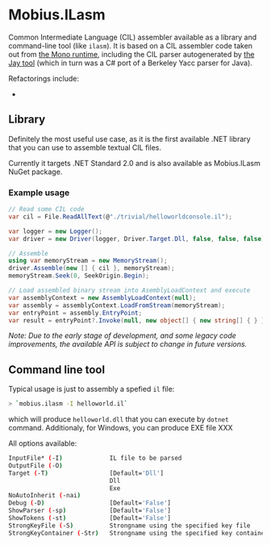 # Mobius.ILasm

Common Intermediate Language (CIL) assembler available as a library and command-line tool (like `ilasm`). It is based on a CIL assembler code taken out from [the Mono runtime](https://github.com/mono/mono), including the CIL parser autogenerated by [the Jay tool](https://github.com/mono/mono/tree/main/mcs/jay) (which in turn was a C# port of a Berkeley Yacc parser for Java).

Refactorings include:

- 

## Library

Definitely the most useful use case, as it is the first available .NET library that you can use to assemble textual CIL files.

Currently it targets .NET Standard 2.0 and is also available as Mobius.ILasm NuGet package.

### Example usage

```cs
// Read some CIL code
var cil = File.ReadAllText(@"./trivial/helloworldconsole.il");

var logger = new Logger();
var driver = new Driver(logger, Driver.Target.Dll, false, false, false);

// Assemble
using var memoryStream = new MemoryStream();
driver.Assemble(new [] { cil }, memoryStream);
memoryStream.Seek(0, SeekOrigin.Begin);

// Load assembled binary stream into AsemblyLoadContext and execute
var assemblyContext = new AssemblyLoadContext(null);
var assembly = assemblyContext.LoadFromStream(memoryStream);
var entryPoint = assembly.EntryPoint;
var result = entryPoint?.Invoke(null, new object[] { new string[] { } });
```

*Note: Due to the early stage of development, and some legacy code improvements, the available API is subject to change in future versions.*

## Command line tool

Typical usage is just to assembly a spefied `il` file:

```bash
> `mobius.ilasm -I helloworld.il`
```

which will produce `helloworld.dll` that you can execute by `dotnet` command. Additionaly, for Windows, you can produce EXE file XXX

All options available:

```bash
InputFile* (-I)             IL file to be parsed
OutputFile (-O)
Target (-T)                 [Default='Dll']
                            Dll
                            Exe
NoAutoInherit (-nai)
Debug (-D)                  [Default='False']
ShowParser (-sp)            [Default='False']
ShowTokens (-st)            [Default='False']
StrongKeyFile (-S)          Strongname using the specified key file
StrongKeyContainer (-Str)   Strongname using the specified key container
```


